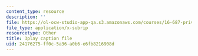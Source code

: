 ```yaml
---
content_type: resource
description: ''
file: https://ol-ocw-studio-app-qa.s3.amazonaws.com/courses/16-687-private-pilot-ground-school-january-iap-2019/24176275ff0c5a36a0b6e6fb8216908d_OlQie93CwLY.vtt
file_type: application/x-subrip
resourcetype: Other
title: 3play caption file
uid: 24176275-ff0c-5a36-a0b6-e6fb8216908d
---
```

